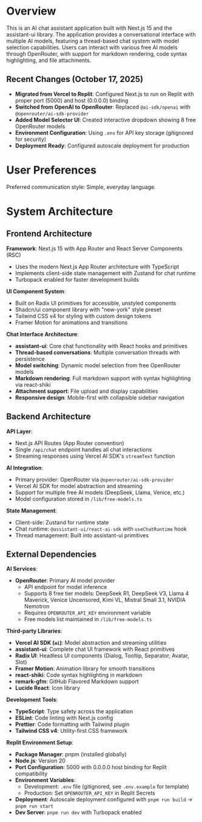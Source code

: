 # Overview

This is an AI chat assistant application built with Next.js 15 and the assistant-ui library. The application provides a conversational interface with multiple AI models, featuring a thread-based chat system with model selection capabilities. Users can interact with various free AI models through OpenRouter, with support for markdown rendering, code syntax highlighting, and file attachments.

## Recent Changes (October 17, 2025)

- **Migrated from Vercel to Replit**: Configured Next.js to run on Replit with proper port (5000) and host (0.0.0.0) binding
- **Switched from OpenAI to OpenRouter**: Replaced `@ai-sdk/openai` with `@openrouter/ai-sdk-provider`
- **Added Model Selector UI**: Created interactive dropdown showing 8 free OpenRouter models
- **Environment Configuration**: Using `.env` for API key storage (gitignored for security)
- **Deployment Ready**: Configured autoscale deployment for production

# User Preferences

Preferred communication style: Simple, everyday language.

# System Architecture

## Frontend Architecture

**Framework**: Next.js 15 with App Router and React Server Components (RSC)
- Uses the modern Next.js App Router architecture with TypeScript
- Implements client-side state management with Zustand for chat runtime
- Turbopack enabled for faster development builds

**UI Component System**: 
- Built on Radix UI primitives for accessible, unstyled components
- Shadcn/ui component library with "new-york" style preset
- Tailwind CSS v4 for styling with custom design tokens
- Framer Motion for animations and transitions

**Chat Interface Architecture**:
- **assistant-ui**: Core chat functionality with React hooks and primitives
- **Thread-based conversations**: Multiple conversation threads with persistence
- **Model switching**: Dynamic model selection from free OpenRouter models
- **Markdown rendering**: Full markdown support with syntax highlighting via react-shiki
- **Attachment support**: File upload and display capabilities
- **Responsive design**: Mobile-first with collapsible sidebar navigation

## Backend Architecture

**API Layer**:
- Next.js API Routes (App Router convention)
- Single `/api/chat` endpoint handles all chat interactions
- Streaming responses using Vercel AI SDK's `streamText` function

**AI Integration**:
- Primary provider: OpenRouter via `@openrouter/ai-sdk-provider`
- Vercel AI SDK for model abstraction and streaming
- Support for multiple free AI models (DeepSeek, Llama, Venice, etc.)
- Model configuration stored in `/lib/free-models.ts`

**State Management**:
- Client-side: Zustand for runtime state
- Chat runtime: `@assistant-ui/react-ai-sdk` with `useChatRuntime` hook
- Thread management: Built into assistant-ui primitives

## External Dependencies

**AI Services**:
- **OpenRouter**: Primary AI model provider
  - API endpoint for model inference
  - Supports 8 free tier models: DeepSeek R1, DeepSeek V3, Llama 4 Maverick, Venice Uncensored, Kimi VL, Mistral Small 3.1, NVIDIA Nemotron
  - Requires `OPENROUTER_API_KEY` environment variable
  - Free models list maintained in `/lib/free-models.ts`

**Third-party Libraries**:
- **Vercel AI SDK (`ai`)**: Model abstraction and streaming utilities
- **assistant-ui**: Complete chat UI framework with React primitives
- **Radix UI**: Headless UI components (Dialog, Tooltip, Separator, Avatar, Slot)
- **Framer Motion**: Animation library for smooth transitions
- **react-shiki**: Code syntax highlighting in markdown
- **remark-gfm**: GitHub Flavored Markdown support
- **Lucide React**: Icon library

**Development Tools**:
- **TypeScript**: Type safety across the application
- **ESLint**: Code linting with Next.js config
- **Prettier**: Code formatting with Tailwind plugin
- **Tailwind CSS v4**: Utility-first CSS framework

**Replit Environment Setup**:
- **Package Manager**: pnpm (installed globally)
- **Node.js**: Version 20
- **Port Configuration**: 5000 with 0.0.0.0 host binding for Replit compatibility
- **Environment Variables**:
  - Development: `.env` file (gitignored, see `.env.example` for template)
  - Production: Set `OPENROUTER_API_KEY` in Replit Secrets
- **Deployment**: Autoscale deployment configured with `pnpm run build` → `pnpm run start`
- **Dev Server**: `pnpm run dev` with Turbopack enabled